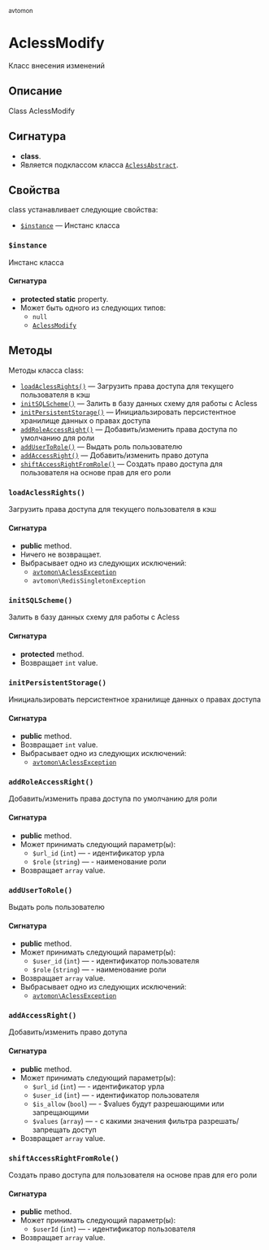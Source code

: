 <small>avtomon</small>

AclessModify
============

Класс внесения изменений

Описание
-----------

Class AclessModify

Сигнатура
---------

- **class**.
- Является подклассом класса [`AclessAbstract`](../avtomon/AclessAbstract.md).

Свойства
----------

class устанавливает следующие свойства:

- [`$instance`](#$instance) &mdash; Инстанс класса

### `$instance` <a name="instance"></a>

Инстанс класса

#### Сигнатура

- **protected static** property.
- Может быть одного из следующих типов:
    - `null`
    - [`AclessModify`](../avtomon/AclessModify.md)

Методы
-------

Методы класса class:

- [`loadAclessRights()`](#loadAclessRights) &mdash; Загрузить права доступа для текущего пользователя в кэш
- [`initSQLScheme()`](#initSQLScheme) &mdash; Залить в базу данных схему для работы с Acless
- [`initPersistentStorage()`](#initPersistentStorage) &mdash; Инициальзировать персистентное хранилище данных о правах доступа
- [`addRoleAccessRight()`](#addRoleAccessRight) &mdash; Добавить/изменить права доступа по умолчанию для роли
- [`addUserToRole()`](#addUserToRole) &mdash; Выдать роль пользователю
- [`addAccessRight()`](#addAccessRight) &mdash; Добавить/изменить право дотупа
- [`shiftAccessRightFromRole()`](#shiftAccessRightFromRole) &mdash; Создать право доступа для пользователя на основе прав для его роли

### `loadAclessRights()` <a name="loadAclessRights"></a>

Загрузить права доступа для текущего пользователя в кэш

#### Сигнатура

- **public** method.
- Ничего не возвращает.
- Выбрасывает одно из следующих исключений:
    - [`avtomon\AclessException`](../avtomon/AclessException.md)
    - `avtomon\RedisSingletonException`

### `initSQLScheme()` <a name="initSQLScheme"></a>

Залить в базу данных схему для работы с Acless

#### Сигнатура

- **protected** method.
- Возвращает `int` value.

### `initPersistentStorage()` <a name="initPersistentStorage"></a>

Инициальзировать персистентное хранилище данных о правах доступа

#### Сигнатура

- **public** method.
- Возвращает `int` value.
- Выбрасывает одно из следующих исключений:
    - [`avtomon\AclessException`](../avtomon/AclessException.md)

### `addRoleAccessRight()` <a name="addRoleAccessRight"></a>

Добавить/изменить права доступа по умолчанию для роли

#### Сигнатура

- **public** method.
- Может принимать следующий параметр(ы):
    - `$url_id` (`int`) &mdash; - идентификатор урла
    - `$role` (`string`) &mdash; - наименование роли
- Возвращает `array` value.

### `addUserToRole()` <a name="addUserToRole"></a>

Выдать роль пользователю

#### Сигнатура

- **public** method.
- Может принимать следующий параметр(ы):
    - `$user_id` (`int`) &mdash; - идентификатор пользователя
    - `$role` (`string`) &mdash; - наименование роли
- Возвращает `array` value.
- Выбрасывает одно из следующих исключений:
    - [`avtomon\AclessException`](../avtomon/AclessException.md)

### `addAccessRight()` <a name="addAccessRight"></a>

Добавить/изменить право дотупа

#### Сигнатура

- **public** method.
- Может принимать следующий параметр(ы):
    - `$url_id` (`int`) &mdash; - идентификатор урла
    - `$user_id` (`int`) &mdash; - идентификатор пользователя
    - `$is_allow` (`bool`) &mdash; - $values будут разрешающими или запрещающими
    - `$values` (`array`) &mdash; - с какими значения фильтра разрешать/запрещать доступ
- Возвращает `array` value.

### `shiftAccessRightFromRole()` <a name="shiftAccessRightFromRole"></a>

Создать право доступа для пользователя на основе прав для его роли

#### Сигнатура

- **public** method.
- Может принимать следующий параметр(ы):
    - `$userId` (`int`) &mdash; - идентификатор пользователя
- Возвращает `array` value.

